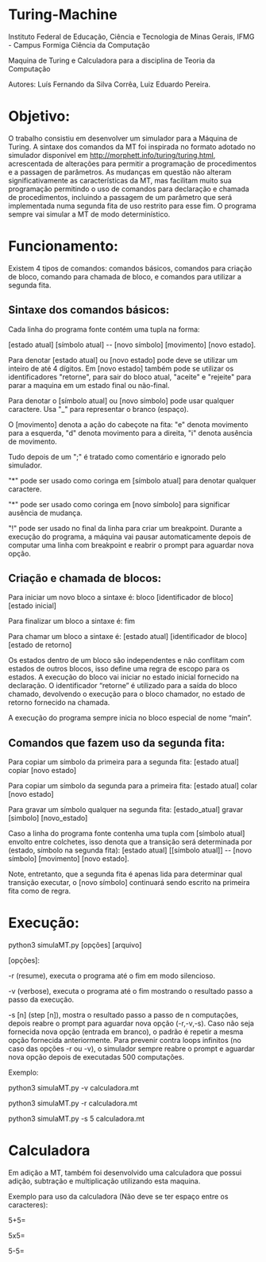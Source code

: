 # Turing-Machine

Instituto Federal de Educação, Ciência e Tecnologia de Minas Gerais, IFMG - Campus Formiga Ciência da Computação

Maquina de Turing e Calculadora para a disciplina de Teoria da Computação

Autores: Luís Fernando da Silva Corrêa, Luiz Eduardo Pereira.

# Objetivo:
O trabalho consistiu em desenvolver um simulador para a Máquina de Turing. A sintaxe dos comandos da MT foi inspirada no formato adotado no simulador disponível em http://morphett.info/turing/turing.html, acrescentada de alterações para permitir a programação de procedimentos e a passagen de parâmetros. As mudanças em questão não alteram significativamente as características da MT, mas facilitam muito sua programação permitindo o uso de comandos para declaração e chamada de procedimentos, incluindo a passagem de um parâmetro que será implementada numa segunda fita de uso restrito para esse fim. O programa sempre vai simular a MT de modo determinístico.

# Funcionamento:
Existem 4 tipos de comandos: comandos básicos, comandos para criação de bloco, comando para chamada de bloco, e comandos para utilizar a segunda fita.

## Sintaxe dos comandos básicos:
Cada linha do programa fonte contém uma tupla na forma: 

[estado atual] [símbolo atual] -- [novo símbolo] [movimento] [novo estado].

Para denotar [estado atual] ou [novo estado] pode deve se utilizar um inteiro de até 4 dígitos. Em [novo estado] também pode se utilizar os identificadores "retorne", para sair do bloco atual, "aceite" e "rejeite" para parar a maquina em um estado final ou não-final.
  
Para denotar o [símbolo atual] ou [novo símbolo] pode usar qualquer caractere. Usa "_" para representar o branco (espaço).

O [movimento] denota a ação do cabeçote na fita: "e" denota movimento para a esquerda, "d" denota movimento para a direita, "i" denota ausência de movimento.
  
Tudo depois de um ";" é tratado como comentário e ignorado pelo simulador.

"*" pode ser usado como coringa em [símbolo atual] para denotar qualquer caractere.

"*" pode ser usado como coringa em [novo símbolo] para significar ausência de mudança.

"!" pode ser usado no final da linha para criar um breakpoint. Durante a execução do programa, a máquina vai pausar automaticamente depois de computar uma linha com breakpoint e reabrir o prompt para aguardar nova opção.

## Criação e chamada de blocos:
Para iniciar um novo bloco a sintaxe é: bloco [identificador de bloco] [estado inicial]

Para finalizar um bloco a sintaxe é: fim

Para chamar um bloco a sintaxe é: [estado atual] [identificador de bloco] [estado de retorno]

Os estados dentro de um bloco são independentes e não conflitam com estados de outros blocos, isso define uma regra de escopo para os estados. A execução do bloco vai iniciar no estado inicial fornecido na declaração. O identificador “retorne” é utilizado para a saída do bloco chamado, devolvendo o execução para o bloco chamador, no estado de retorno fornecido na chamada.

A execução do programa sempre inicia no bloco especial de nome “main”.

## Comandos que fazem uso da segunda fita:

Para copiar um símbolo da primeira para a segunda fita: [estado atual] copiar [novo estado]

Para copiar um símbolo da segunda para a primeira fita: [estado atual] colar [novo estado]

Para gravar um símbolo qualquer na segunda fita: [estado_atual] gravar [simbolo] [novo_estado]

Caso a linha do programa fonte contenha uma tupla com [símbolo atual] envolto entre colchetes, isso denota que a transição será determinada por (estado, símbolo na segunda fita): [estado atual] [[símbolo atual]] -- [novo símbolo] [movimento] [novo estado].

Note, entretanto, que a segunda fita é apenas lida para determinar qual transição executar, o [novo símbolo] continuará sendo escrito na primeira fita como de regra.

# Execução:

python3 simulaMT.py [opções] [arquivo]
  
[opções]:

-r (resume), executa o programa até o fim em modo silencioso.

-v (verbose), executa o programa até o fim mostrando o resultado passo a passo da execução.

-s [n] (step [n]), mostra o resultado passo a passo de n computações, depois reabre o prompt para aguardar nova opção (-r,-v,-s). Caso não seja fornecida nova opção (entrada em branco), o padrão é repetir a mesma opção fornecida anteriormente.
Para prevenir contra loops infinitos (no caso das opções -r ou -v), o simulador sempre reabre o prompt e aguardar nova opção depois de executadas 500 computações.
  
Exemplo: 

python3 simulaMT.py -v calculadora.mt

python3 simulaMT.py -r calculadora.mt

python3 simulaMT.py -s 5 calculadora.mt

# Calculadora

Em adição a MT, também foi desenvolvido uma calculadora que possui adição, subtração e multiplicação utilizando esta maquina. 

Exemplo para uso da calculadora (Não deve se ter espaço entre os caracteres):

5+5=

5x5=

5-5=
